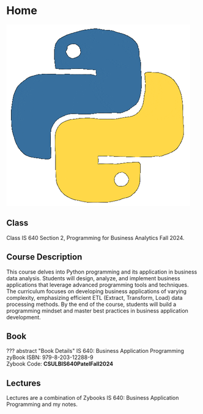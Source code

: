 # Home 
![Python Logo](img/pythonlogo.gif)  

## Class  
Class IS 640 Section 2, Programming for Business Analytics Fall 2024.

## Course Description

This course delves into Python programming and its application in business data analysis. Students will design, analyze, and implement business applications that leverage advanced programming tools and techniques. The curriculum focuses on developing business applications of varying complexity, emphasizing efficient ETL (Extract, Transform, Load) data processing methods. By the end of the course, students will build a programming mindset and master best practices in business application development.  

## Book
??? abstract "Book Details"
    IS 640: Business Application Programming  
    zyBook ISBN: 979-8-203-12288-9  
    Zybook Code: 
    **CSULBIS640PatelFall2024**  

## Lectures
Lectures are a combination of Zybooks IS 640: Business Application Programming and my notes.